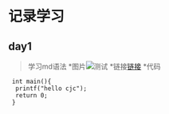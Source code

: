 # 记录学习
## day1
> 学习md语法
*图片![测试](https://assets.msn.cn/weathermapdata/1/static/svg/72/v2/exclamation2//Alert_OT_Y.svg)
*链接[链接](https://www.bilibili.com/)
*代码
```(c)
 int main(){
  printf("hello cjc");
  return 0;
 }
```
